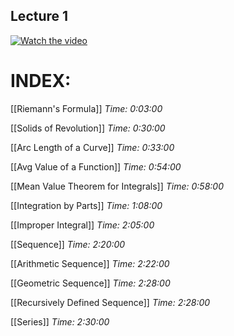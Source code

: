 ## Lecture 1
[![Watch the video](https://img.youtube.com/vi/7gigNsz4Oe8/0.jpg)](https://www.youtube.com/watch?v=7gigNsz4Oe8)
# INDEX:

[[Riemann's Formula]]
*Time: 0:03:00*

[[Solids of Revolution]]
*Time: 0:30:00*

[[Arc Length of a Curve]]
*Time: 0:33:00*

[[Avg Value of a Function]]
*Time: 0:54:00*

[[Mean Value Theorem for Integrals]]
*Time: 0:58:00*

[[Integration by Parts]]
*Time: 1:08:00*

[[Improper Integral]]
*Time: 2:05:00*

[[Sequence]]
*Time: 2:20:00*

[[Arithmetic Sequence]]
*Time: 2:22:00*

[[Geometric Sequence]]
*Time: 2:28:00*

[[Recursively Defined Sequence]]
*Time: 2:28:00*

[[Series]]
*Time: 2:30:00*